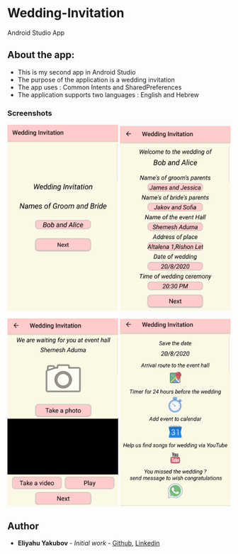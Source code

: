 # Wedding-Invitation
Android Studio App

## About the app:

- This is my second app in Android Studio 
- The purpose of the application is a wedding invitation 
- The app uses : Common Intents and SharedPreferences 
- The application supports two languages : English and Hebrew


### Screenshots
<img src="https://github.com/EliYakubov7/Wedding-Invitation/blob/master/screenshots/main_activity.jpg" width="250">  <img src="https://github.com/EliYakubov7/Wedding-Invitation/blob/master/screenshots/details_activity.jpg" width="250">

<img src="https://github.com/EliYakubov7/Wedding-Invitation/blob/master/screenshots/picture_and_video_activity.jpg" width="250"> <img src="https://github.com/EliYakubov7/Wedding-Invitation/blob/master/screenshots/common_intents_activity.jpg" width="250">

## Author

* **Eliyahu Yakubov** - *Initial work* - [Github](https://github.com/EliYakubov7), [Linkedin](https://www.linkedin.com/in/eli-yakubov-961908173)

